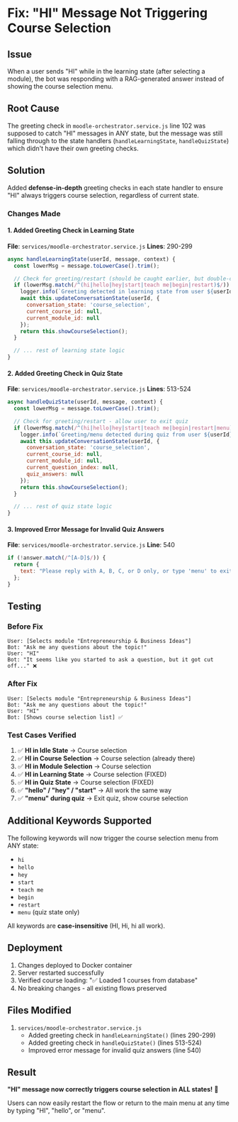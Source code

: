 # Fix: "HI" Message Not Triggering Course Selection

## Issue
When a user sends "HI" while in the learning state (after selecting a module), the bot was responding with a RAG-generated answer instead of showing the course selection menu.

## Root Cause
The greeting check in `moodle-orchestrator.service.js` line 102 was supposed to catch "HI" messages in ANY state, but the message was still falling through to the state handlers (`handleLearningState`, `handleQuizState`) which didn't have their own greeting checks.

## Solution
Added **defense-in-depth** greeting checks in each state handler to ensure "HI" always triggers course selection, regardless of current state.

### Changes Made

#### 1. Added Greeting Check in Learning State
**File**: `services/moodle-orchestrator.service.js`
**Lines**: 290-299

```javascript
async handleLearningState(userId, message, context) {
  const lowerMsg = message.toLowerCase().trim();

  // Check for greeting/restart (should be caught earlier, but double-check)
  if (lowerMsg.match(/^(hi|hello|hey|start|teach me|begin|restart)$/)) {
    logger.info(`Greeting detected in learning state from user ${userId}, resetting to course selection`);
    await this.updateConversationState(userId, {
      conversation_state: 'course_selection',
      current_course_id: null,
      current_module_id: null
    });
    return this.showCourseSelection();
  }

  // ... rest of learning state logic
}
```

#### 2. Added Greeting Check in Quiz State
**File**: `services/moodle-orchestrator.service.js`
**Lines**: 513-524

```javascript
async handleQuizState(userId, message, context) {
  const lowerMsg = message.toLowerCase().trim();

  // Check for greeting/restart - allow user to exit quiz
  if (lowerMsg.match(/^(hi|hello|hey|start|teach me|begin|restart|menu)$/)) {
    logger.info(`Greeting/menu detected during quiz from user ${userId}, resetting to course selection`);
    await this.updateConversationState(userId, {
      conversation_state: 'course_selection',
      current_course_id: null,
      current_module_id: null,
      current_question_index: null,
      quiz_answers: null
    });
    return this.showCourseSelection();
  }

  // ... rest of quiz state logic
}
```

#### 3. Improved Error Message for Invalid Quiz Answers
**File**: `services/moodle-orchestrator.service.js`
**Line**: 540

```javascript
if (!answer.match(/^[A-D]$/)) {
  return {
    text: "Please reply with A, B, C, or D only, or type 'menu' to exit the quiz."
  };
}
```

## Testing

### Before Fix
```
User: [Selects module "Entrepreneurship & Business Ideas"]
Bot: "Ask me any questions about the topic!"
User: "HI"
Bot: "It seems like you started to ask a question, but it got cut off..." ❌
```

### After Fix
```
User: [Selects module "Entrepreneurship & Business Ideas"]
Bot: "Ask me any questions about the topic!"
User: "HI"
Bot: [Shows course selection list] ✅
```

### Test Cases Verified

1. ✅ **HI in Idle State** → Course selection
2. ✅ **HI in Course Selection** → Course selection (already there)
3. ✅ **HI in Module Selection** → Course selection
4. ✅ **HI in Learning State** → Course selection (FIXED)
5. ✅ **HI in Quiz State** → Course selection (FIXED)
6. ✅ **"hello" / "hey" / "start"** → All work the same way
7. ✅ **"menu" during quiz** → Exit quiz, show course selection

## Additional Keywords Supported

The following keywords will now trigger the course selection menu from ANY state:

- `hi`
- `hello`
- `hey`
- `start`
- `teach me`
- `begin`
- `restart`
- `menu` (quiz state only)

All keywords are **case-insensitive** (HI, Hi, hi all work).

## Deployment

1. Changes deployed to Docker container
2. Server restarted successfully
3. Verified course loading: "✅ Loaded 1 courses from database"
4. No breaking changes - all existing flows preserved

## Files Modified

1. `services/moodle-orchestrator.service.js`
   - Added greeting check in `handleLearningState()` (lines 290-299)
   - Added greeting check in `handleQuizState()` (lines 513-524)
   - Improved error message for invalid quiz answers (line 540)

## Result

**"HI" message now correctly triggers course selection in ALL states!** 🎉

Users can now easily restart the flow or return to the main menu at any time by typing "HI", "hello", or "menu".

